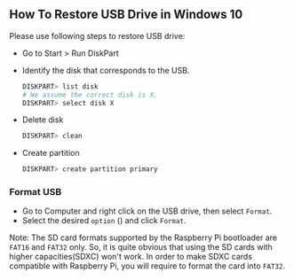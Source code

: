 ## How To Restore USB Drive in Windows 10

Please use following steps to restore USB drive:

- Go to Start > Run DiskPart

- Identify the disk that corresponds to the USB.

    ```bash
    DISKPART> list disk
    # We assume the correct disk is X.
    DISKPART> select disk X
    ```
- Delete disk

    ```bash
    DISKPART> clean
    ```

- Create partition
    ```bash
    DISKPART> create partition primary
    ```

### Format USB
- Go to Computer and right click on the USB drive, then select `Format`.
- Select the desired `option` () and click `Format`.

Note: The SD card formats supported by the Raspberry Pi bootloader are `FAT16` and `FAT32` only. So, it is quite obvious that using the SD cards with higher capacities(SDXC) won't work. In order to make SDXC cards compatible with Raspberry Pi, you will require to format the card into `FAT32`.
